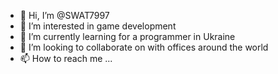- 👋 Hi, I’m @SWAT7997
- 👀 I’m interested in game development
- 🌱 I’m currently learning for a programmer in Ukraine
- 💞️ I’m looking to collaborate on with offices around the world
- 📫 How to reach me ...

<!---
SWAT7997/SWAT7997 is a ✨ special ✨ repository because its `README.md` (this file) appears on your GitHub profile.
You can click the Preview link to take a look at your changes.
--->
